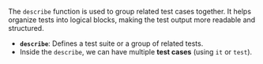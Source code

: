 The `describe` function is used to group related test cases together. It helps organize tests into logical blocks, making the test output more readable and structured.

- **`describe`**: Defines a test suite or a group of related tests.
- Inside the `describe`, we can have multiple **test cases** (using `it` or `test`).
